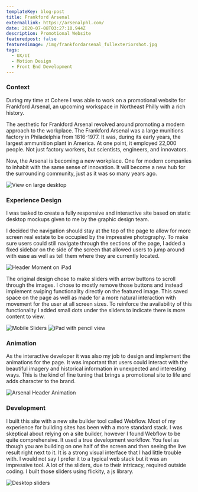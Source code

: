```yaml
---
templateKey: blog-post
title: Frankford Arsenal
externallink: https://arsenalphl.com/
date: 2020-07-08T03:27:10.944Z
description: Promotional Website
featuredpost: false
featuredimage: /img/frankfordarsenal_fullexteriorshot.jpg
tags:
  - UX/UI
  - Motion Design
  - Front End Development
---
```

### Context

During my time at Cohere I was able to work on a promotional website for Frankford Arsenal, an upcoming workspace in Northeast Philly with a rich history.

The aesthetic for Frankford Arsenal revolved around promoting a modern approach to the workplace. The Frankford Arsenal was a large munitions factory in Philadelphia from 1816-1977. It was, during its early years, the largest ammunition plant in America. At one point, it employed 22,000 people. Not just factory workers, but scientists, engineers, and innovators.

Now, the Arsenal is becoming a new workplace. One for modern companies to inhabit with the same sense of innovation. It will become a new hub for the surrounding community, just as it was so many years ago.

<div> 

<img src="//a.storyblok.com/f/52110/1920x1080/838932e21b/brendanrusso_frankfordarsenal_mac.jpg" alt="View on large desktop">
</div>

### Experience Design

I was tasked to create a fully responsive and interactive site based on static desktop mockups given to me by the graphic design team.

I decided the navigation should stay at the top of the page to allow for more screen real estate to be occupied by the impressive photography. To make sure users could still navigate through the sections of the page, I added a fixed sidebar on the side of the screen that allowed users to jump around with ease as well as tell them where they are currently located.

<div> 

<img src="//a.storyblok.com/f/52110/1920x1080/7fa225b229/brendanrusso_frankfordarsenal_ipad.jpg" alt="Header Moment on iPad">
</div>

The original design chose to make sliders with arrow buttons to scroll through the images. I chose to mostly remove those buttons and instead implement swiping functionality directly on the featured image. This saved space on the page as well as made for a more natural interaction with movement for the user at all screen sizes. To reinforce the availability of this functionality I added small dots under the sliders to indicate there is more content to view.

<div> 

<img src="//a.storyblok.com/f/52110/1920x1080/2914689650/brendanrusso_frankfordarsenal_mobilesliders.jpg" alt="Mobile Sliders">

<img src="//a.storyblok.com/f/52110/1920x1080/a1c37a1a3d/brendanrusso_frankfordarsenal_ipadslider.jpg" alt="iPad with pencil view">
</div>

### Animation

As the interactive developer it was also my job to design and implement the animations for the page. It was important that users could interact with the beautiful imagery and historical information in unexpected and interesting ways. This is the kind of fine tuning that brings a promotional site to life and adds character to the brand.

<div> 

<img src="//a.storyblok.com/f/52110/960x540/775f62d628/brendanrusso_arsenal_headeranimation.gif" alt="Arsenal Header Animation">


</div>

### Development

I built this site with a new site builder tool called Webflow. Most of my experience for building sites has been with a more standard stack. I was skeptical about relying on a site builder, however I found Webflow to be quite comprehensive. It used a true development workflow. You feel as though you are building on one half of the screen and then seeing the live result right next to it. It is a strong visual interface that I had little trouble with. I would not say I prefer it to a typical web stack but it was an impressive tool. A lot of the sliders, due to their intricacy, required outside coding. I built those sliders using flickity, a js library.

<div> 

<img src="//a.storyblok.com/f/52110/1920x1080/85143802f8/brendanrusso_frankfordarsenal_desktopslider.jpg" alt="Desktop sliders">
</div>